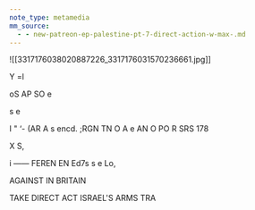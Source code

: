 ```yaml
---
note_type: metamedia
mm_source:
  - - new-patreon-ep-palestine-pt-7-direct-action-w-max-.md
---
```


![[3317176038020887226_3317176031570236661.jpg]]

Y =l

oS AP SO e

s e

I
" ‘- (AR A s encd. ;RGN TN
O A e AN O PO R SRS 178

X S,

i ——
FEREN EN Ed7s s
e Lo,

AGAINST
IN BRITAIN

TAKE DIRECT ACT
ISRAEL'S ARMS TRA

